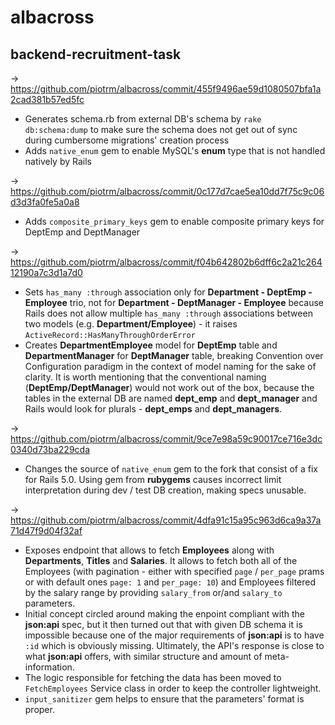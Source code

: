 # albacross
## backend-recruitment-task

-> https://github.com/piotrm/albacross/commit/455f9496ae59d1080507bfa1a2cad381b57ed5fc
- Generates schema.rb from external DB's schema by `rake db:schema:dump` to make sure the schema does not get out of sync during cumbersome migrations' creation process
- Adds `native_enum` gem to enable MySQL's __enum__ type that is not handled natively by Rails



-> https://github.com/piotrm/albacross/commit/0c177d7cae5ea10dd7f75c9c06d3d3fa0fe5a0a8
- Adds `composite_primary_keys` gem to enable composite primary keys for DeptEmp and DeptManager



-> https://github.com/piotrm/albacross/commit/f04b642802b6dff6c2a21c26412190a7c3d1a7d0
- Sets `has_many :through` association only for __Department - DeptEmp - Employee__ trio, not for __Department - DeptManager - Employee__ because Rails does not allow multiple `has_many :through` associations between two models (e.g. __Department/Employee__) - it raises `ActiveRecord::HasManyThroughOrderError`
- Creates __DepartmentEmployee__ model for __DeptEmp__ table and __DepartmentManager__ for __DeptManager__ table, breaking Convention over Configuration paradigm in the context of model naming for the sake of clarity. It is worth mentioning that the conventional naming (__DeptEmp/DeptManager__) would not work out of the box, because the tables in the external DB are named __dept_emp__ and __dept_manager__ and Rails would look for plurals - __dept_emps__ and __dept_managers__.



-> https://github.com/piotrm/albacross/commit/9ce7e98a59c90017ce716e3dc0340d73ba229cda
- Changes the source of `native_enum` gem to the fork that consist of a fix for Rails 5.0. Using gem from __rubygems__ causes incorrect limit interpretation during dev / test DB creation, making specs unusable.



-> https://github.com/piotrm/albacross/commit/4dfa91c15a95c963d6ca9a37a71d47f9d04f32af
- Exposes endpoint that allows to fetch __Employees__ along with __Departments__, __Titles__ and __Salaries__. It allows to fetch both all of the Employees (with pagination - either with specified `page` / `per_page` prams or with default ones `page: 1` and `per_page: 10`) and Employees filtered by the salary range by providing `salary_from` or/and `salary_to` parameters.
- Initial concept circled around making the enpoint compliant with the __json:api__ spec, but it then turned out that with given DB schema it is impossible because one of the major requirements of __json:api__ is to have `:id` which is obviously missing. Ultimately, the API's response is close to what __json:api__ offers, with similar structure and amount of meta-information.
- The logic responsible for fetching the data has been moved to `FetchEmployees` Service class in order to keep the controller lightweight.
- `input_sanitizer` gem helps to ensure that the parameters' format is proper.
